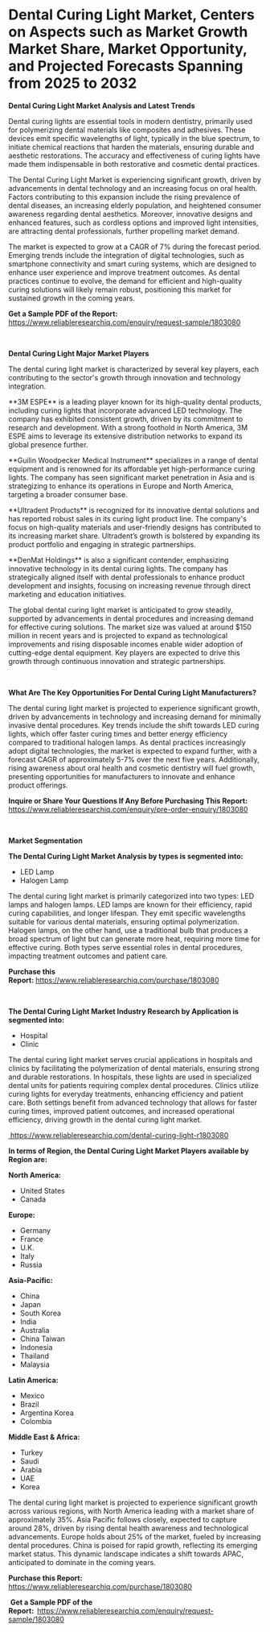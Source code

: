 <p><h1>Dental Curing Light Market, Centers on Aspects such as Market Growth Market Share, Market Opportunity, and Projected Forecasts Spanning from 2025 to 2032</h1></p><p><strong>Dental Curing Light Market Analysis and Latest Trends</strong></p>
<p><p>Dental curing lights are essential tools in modern dentistry, primarily used for polymerizing dental materials like composites and adhesives. These devices emit specific wavelengths of light, typically in the blue spectrum, to initiate chemical reactions that harden the materials, ensuring durable and aesthetic restorations. The accuracy and effectiveness of curing lights have made them indispensable in both restorative and cosmetic dental practices.</p><p>The Dental Curing Light Market is experiencing significant growth, driven by advancements in dental technology and an increasing focus on oral health. Factors contributing to this expansion include the rising prevalence of dental diseases, an increasing elderly population, and heightened consumer awareness regarding dental aesthetics. Moreover, innovative designs and enhanced features, such as cordless options and improved light intensities, are attracting dental professionals, further propelling market demand. </p><p>The market is expected to grow at a CAGR of 7% during the forecast period. Emerging trends include the integration of digital technologies, such as smartphone connectivity and smart curing systems, which are designed to enhance user experience and improve treatment outcomes. As dental practices continue to evolve, the demand for efficient and high-quality curing solutions will likely remain robust, positioning this market for sustained growth in the coming years.</p></p>
<p><strong>Get a Sample PDF of the Report:&nbsp;</strong> <a href="https://www.reliableresearchiq.com/enquiry/request-sample/1803080?utm_campaign=1876&utm_medium=2&utm_source=Github&utm_content=ia&utm_term=13042025&utm_id=dental-curing-light">https://www.reliableresearchiq.com/enquiry/request-sample/1803080</a></p>
<p>&nbsp;</p>
<p><strong>Dental Curing Light Major Market Players</strong></p>
<p><p>The dental curing light market is characterized by several key players, each contributing to the sector's growth through innovation and technology integration. </p><p>**3M ESPE** is a leading player known for its high-quality dental products, including curing lights that incorporate advanced LED technology. The company has exhibited consistent growth, driven by its commitment to research and development. With a strong foothold in North America, 3M ESPE aims to leverage its extensive distribution networks to expand its global presence further.</p><p>**Guilin Woodpecker Medical Instrument** specializes in a range of dental equipment and is renowned for its affordable yet high-performance curing lights. The company has seen significant market penetration in Asia and is strategizing to enhance its operations in Europe and North America, targeting a broader consumer base.</p><p>**Ultradent Products** is recognized for its innovative dental solutions and has reported robust sales in its curing light product line. The company's focus on high-quality materials and user-friendly designs has contributed to its increasing market share. Ultradent’s growth is bolstered by expanding its product portfolio and engaging in strategic partnerships.</p><p>**DenMat Holdings** is also a significant contender, emphasizing innovative technology in its dental curing lights. The company has strategically aligned itself with dental professionals to enhance product development and insights, focusing on increasing revenue through direct marketing and education initiatives.</p><p>The global dental curing light market is anticipated to grow steadily, supported by advancements in dental procedures and increasing demand for effective curing solutions. The market size was valued at around $150 million in recent years and is projected to expand as technological improvements and rising disposable incomes enable wider adoption of cutting-edge dental equipment. Key players are expected to drive this growth through continuous innovation and strategic partnerships.</p></p>
<p>&nbsp;</p>
<p><strong>What Are The Key Opportunities For Dental Curing Light Manufacturers?</strong></p>
<p><p>The dental curing light market is projected to experience significant growth, driven by advancements in technology and increasing demand for minimally invasive dental procedures. Key trends include the shift towards LED curing lights, which offer faster curing times and better energy efficiency compared to traditional halogen lamps. As dental practices increasingly adopt digital technologies, the market is expected to expand further, with a forecast CAGR of approximately 5-7% over the next five years. Additionally, rising awareness about oral health and cosmetic dentistry will fuel growth, presenting opportunities for manufacturers to innovate and enhance product offerings.</p></p>
<p><strong>Inquire or Share Your Questions If Any Before Purchasing This Report:</strong> <a href="https://www.reliableresearchiq.com/enquiry/pre-order-enquiry/1803080?utm_campaign=1876&utm_medium=2&utm_source=Github&utm_content=ia&utm_term=13042025&utm_id=dental-curing-light">https://www.reliableresearchiq.com/enquiry/pre-order-enquiry/1803080</a></p>
<p>&nbsp;</p>
<p><strong>Market Segmentation</strong></p>
<p><strong>The Dental Curing Light Market Analysis by types is segmented into:</strong></p>
<p><ul><li>LED Lamp</li><li>Halogen Lamp</li></ul></p>
<p><p>The dental curing light market is primarily categorized into two types: LED lamps and halogen lamps. LED lamps are known for their efficiency, rapid curing capabilities, and longer lifespan. They emit specific wavelengths suitable for various dental materials, ensuring optimal polymerization. Halogen lamps, on the other hand, use a traditional bulb that produces a broad spectrum of light but can generate more heat, requiring more time for effective curing. Both types serve essential roles in dental procedures, impacting treatment outcomes and patient care.</p></p>
<p><strong>Purchase this Report:&nbsp;</strong><a href="https://www.reliableresearchiq.com/purchase/1803080?utm_campaign=1876&utm_medium=2&utm_source=Github&utm_content=ia&utm_term=13042025&utm_id=dental-curing-light">https://www.reliableresearchiq.com/purchase/1803080</a></p>
<p>&nbsp;</p>
<p><strong>The Dental Curing Light Market Industry Research by Application is segmented into:</strong></p>
<p><ul><li>Hospital</li><li>Clinic</li></ul></p>
<p><p>The dental curing light market serves crucial applications in hospitals and clinics by facilitating the polymerization of dental materials, ensuring strong and durable restorations. In hospitals, these lights are used in specialized dental units for patients requiring complex dental procedures. Clinics utilize curing lights for everyday treatments, enhancing efficiency and patient care. Both settings benefit from advanced technology that allows for faster curing times, improved patient outcomes, and increased operational efficiency, driving growth in the dental curing light market.</p></p>
<p><a href="https://www.reliableresearchiq.com/dental-curing-light-r1803080?utm_campaign=1876&utm_medium=2&utm_source=Github&utm_content=ia&utm_term=13042025&utm_id=dental-curing-light">&nbsp;https://www.reliableresearchiq.com/dental-curing-light-r1803080</a></p>
<p><strong>In terms of Region, the Dental Curing Light Market Players available by Region are:</strong></p>
<p>
    <p> <strong> North America: </strong>
        <ul>
            <li>United States</li>
            <li>Canada</li>
        </ul>
        </p> 
    <p> <strong> Europe: </strong>
        <ul>
            <li>Germany</li>
            <li>France</li>
            <li>U.K.</li>
            <li>Italy</li>
            <li>Russia</li>
        </ul>
        </p> 
    <p> <strong> Asia-Pacific: </strong>
        <ul>
            <li>China</li>
            <li>Japan</li>
            <li>South Korea</li>
            <li>India</li>
            <li>Australia</li>
            <li>China Taiwan</li>
            <li>Indonesia</li>
            <li>Thailand</li>
            <li>Malaysia</li>
        </ul>
        </p> 
    <p> <strong> Latin America: </strong>
        <ul>
            <li>Mexico</li>
            <li>Brazil</li>
            <li>Argentina Korea</li>
            <li>Colombia</li>
        </ul>
        </p> 
    <p> <strong> Middle East & Africa: </strong>
        <ul>
            <li>Turkey</li>
            <li>Saudi</li>
            <li>Arabia</li>
            <li>UAE</li>
            <li>Korea</li>
        </ul>
    </p>
    </p>
<p><p>The dental curing light market is projected to experience significant growth across various regions, with North America leading with a market share of approximately 35%. Asia Pacific follows closely, expected to capture around 28%, driven by rising dental health awareness and technological advancements. Europe holds about 25% of the market, fueled by increasing dental procedures. China is poised for rapid growth, reflecting its emerging market status. This dynamic landscape indicates a shift towards APAC, anticipated to dominate in the coming years.</p></p>
<p><strong>Purchase this Report: </strong><a href="https://www.reliableresearchiq.com/purchase/1803080?utm_campaign=1876&utm_medium=2&utm_source=Github&utm_content=ia&utm_term=13042025&utm_id=dental-curing-light">https://www.reliableresearchiq.com/purchase/1803080</a></p>
<p>&nbsp;<strong>Get a Sample PDF of the Report:&nbsp;&nbsp;</strong><a href="https://www.reliableresearchiq.com/enquiry/request-sample/1803080?utm_campaign=1876&utm_medium=2&utm_source=Github&utm_content=ia&utm_term=13042025&utm_id=dental-curing-light">https://www.reliableresearchiq.com/enquiry/request-sample/1803080</a></p>
<p><strong></strong></p>
<p><p></p><p></p><p></p></p>